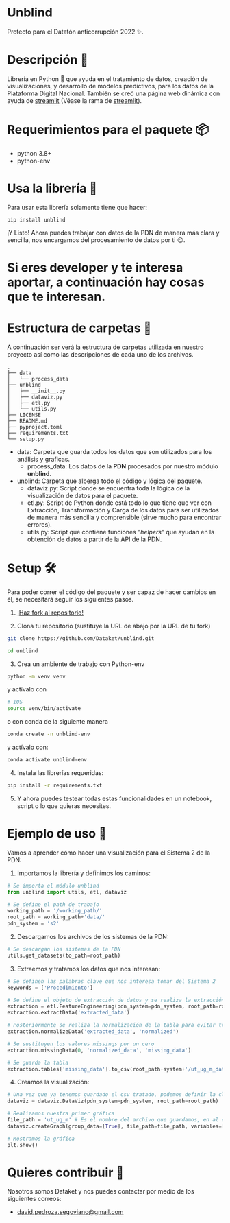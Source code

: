 # Unblind
Protecto para el Datatón anticorrupción 2022 ✨.

# Descripción 📄
Librería en Python 🐍 que ayuda en el tratamiento de datos, creación de visualizaciones, y desarrollo de modelos predictivos, para los datos de la Plataforma Digital Nacional. También se creó una página web dinámica con ayuda de [streamlit](https://streamlit.io/) (Véase la rama de [streamlit](https://github.com/Dataket/unblind/tree/streamlit)).

# Requerimientos para el paquete 📦
- python 3.8+
- python-env

# Usa la librería 👀
Para usar esta librería solamente tiene que hacer:
```
pip install unblind
```
¡Y Listo! Ahora puedes trabajar con datos de la PDN de manera más clara y sencilla, nos encargamos del procesamiento de datos por ti 😉.

# Si eres developer y te interesa aportar, a continuación hay cosas que te interesan.

# Estructura de carpetas 📁
A continuación ser verá la estructura de carpetas utilizada en nuestro proyecto así como las descripciones de cada uno de los archivos.

```
.
├── data
│   └── process_data
├── unblind
│   ├── __init__.py
│   ├── dataviz.py
│   ├── etl.py
│   └── utils.py
├── LICENSE
├── README.md
├── pyproject.toml
├── requirements.txt
└── setup.py
```

- data: Carpeta que guarda todos los datos que son utilizados para los análisis y graficas.
	- process_data: Los datos de la __PDN__ procesados por nuestro módulo **unblind**. 
- unblind: Carpeta que alberga todo el código y lógica del paquete.
	- dataviz.py: Script donde se encuentra toda la lógica de la visualización de datos para el paquete.
	- etl.py: Script de Python donde está todo lo que tiene que ver con Extracción, Transformación y Carga de los datos para ser utilizados de manera más sencilla y comprensible (sirve mucho para encontrar errores).
	- utils.py: Script que contiene funciones *"helpers"* que ayudan en la obtención de datos a partir de la API de la PDN.


# Setup 🛠
Para poder correr el código del paquete y ser capaz de hacer cambios en él, se necesitará seguir los siguientes pasos.

1. [¡Haz fork al repositorio!](https://docs.github.com/en/pull-requests/collaborating-with-pull-requests/working-with-forks/about-forks)

2. Clona tu repositorio (sustituye la URL de abajo por la URL de tu fork)
```bash
git clone https://github.com/Dataket/unblind.git

cd unblind
```

3. Crea un ambiente de trabajo con Python-env
```bash
python -m venv venv
```
y actívalo con

```bash
# IOS
source venv/bin/activate
```
o con conda de la siguiente manera
```bash
conda create -n unblind-env
```

y actívalo con:
```bash
conda activate unblind-env
```

4. Instala las librerías requeridas: 
```bash
pip install -r requirements.txt
```

5. Y ahora puedes testear todas estas funcionalidades en un notebook, script o lo que quieras necesites.

# Ejemplo de uso 🔎

Vamos a aprender cómo hacer una visualización para el Sistema 2 de la PDN:

1. Importamos la librería y definimos los caminos:
```python
# Se importa el módulo unblind
from unblind import utils, etl, dataviz

# Se define el path de trabajo
working_path = '/working_path/'
root_path = working_path+'data/'
pdn_system = 's2'
```

2. Descargamos los archivos de los sistemas de la PDN:
```python
# Se descargan los sistemas de la PDN
utils.get_datasets(to_path=root_path)
```

3. Extraemos y tratamos los datos que nos interesan:
```python
# Se definen las palabras clave que nos interesa tomar del Sistema 2
keywords = ['Procedimiento']

# Se define el objeto de extracción de datos y se realiza la extracción de datos
extraction = etl.FeatureEngineering(pdn_system=pdn_system, root_path=root_path, keywords=keywords, metadata_columns=[])
extraction.extractData('extracted_data')

# Posteriormente se realiza la normalización de la tabla para evitar traer listas o diccionarios dentro de la extracción
extraction.normalizeData('extracted_data', 'normalized')

# Se sustituyen los valores missings por un cero
extraction.missingData(0, 'normalized_data', 'missing_data')

# Se guarda la tabla
extraction.tables['missing_data'].to_csv(root_path+system+'/ut_ug_m_data.csv', index=False) # El nombre es por Un-Tokenized + Un-Grouped + Missing-treated data
```

4. Creamos la visualización:
```python
# Una vez que ya tenemos guardado el csv tratado, podemos definir la clase de visualizaciones
dataviz = dataviz.DataViz(pdn_system=pdn_system, root_path=root_path)

# Realizamos nuestra primer gráfica
file_path = 'ut_ug_m' # Es el nombre del archivo que guardamos, en al convensión que usamos pero sin el sufijo '_data.csv'
dataviz.createGraph(group_data=[True], file_path=file_path, variables=['tipoProcedimiento_1_clave'])

# Mostramos la gráfica
plt.show()
```

# Quieres contribuir 🤔
Nosotros somos Dataket y nos puedes contactar por medio de los siguientes correos:
- david.pedroza.segoviano@gmail.com
